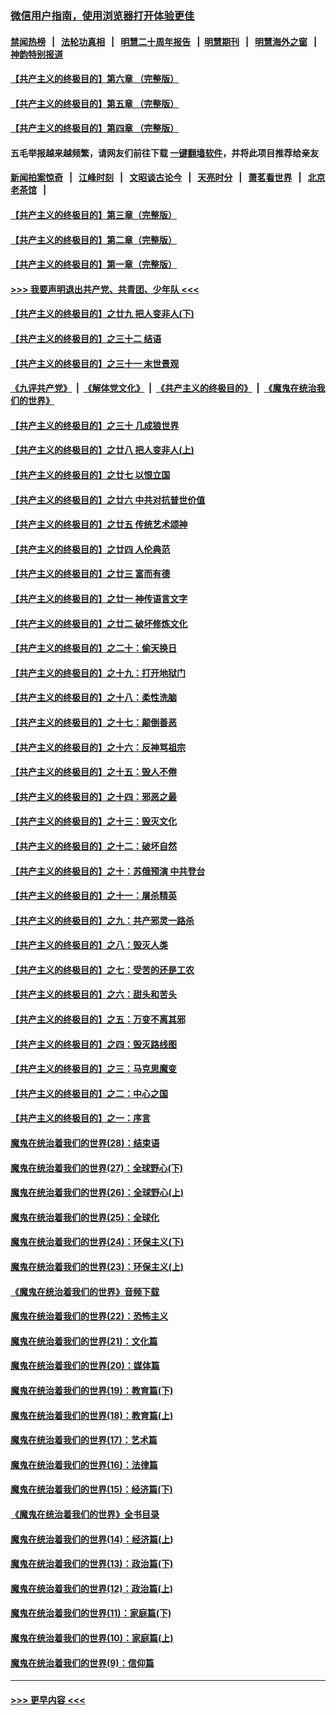 ### [微信用户指南，使用浏览器打开体验更佳](https://github.com/gfw-breaker/banned-news1/blob/master/indexes/wechat-guide.md?t=0)
#### [禁闻热榜](热点新闻.md?t=0)  &nbsp;&nbsp;|&nbsp;&nbsp; [法轮功真相](https://github.com/gfw-breaker/truth/blob/master/README.md?t=0) &nbsp;&nbsp;|&nbsp;&nbsp; [明慧二十周年报告](https://github.com/gfw-breaker/mh-reports/blob/master/README.md?t=0) &nbsp;&nbsp;|&nbsp;&nbsp;[明慧期刊](https://github.com/gfw-breaker/mh-qikan) &nbsp;&nbsp;|&nbsp;&nbsp; [明慧海外之窗](https://github.com/gfw-breaker/mh-news/blob/master/README.md?t=0) &nbsp;&nbsp;|&nbsp;&nbsp; [神韵特别报道](https://github.com/gfw-breaker/mh-news/blob/master/shenyun.md?t=0)
#### [【共产主义的终极目的】第六章 （完整版）](../pages/nsc422/n11428913.md?t=02170622) 
#### [【共产主义的终极目的】第五章 （完整版）](../pages/nsc422/n11428912.md?t=02170622) 
#### [【共产主义的终极目的】第四章 （完整版）](../pages/nsc422/n11428907.md?t=02170622) 
#### 五毛举报越来越频繁，请网友们前往下载 [一键翻墙软件](https://github.com/gfw-breaker/ssr-accounts)，并将此项目推荐给亲友
#### [新闻拍案惊奇](https://github.com/gfw-breaker/banned-news1/blob/master/pages/link4.md) &nbsp;&nbsp;|&nbsp;&nbsp; [江峰时刻](https://github.com/gfw-breaker/banned-news1/blob/master/pages/link4.md) &nbsp;&nbsp;|&nbsp;&nbsp; [文昭谈古论今](https://github.com/gfw-breaker/banned-news1/blob/master/pages/link4.md) &nbsp;&nbsp;|&nbsp;&nbsp; [天亮时分](https://github.com/gfw-breaker/banned-news1/blob/master/pages/link4.md) &nbsp;&nbsp;|&nbsp;&nbsp; [萧茗看世界](https://github.com/gfw-breaker/banned-news1/blob/master/pages/link4.md) &nbsp;&nbsp;|&nbsp;&nbsp; [北京老茶馆](https://github.com/gfw-breaker/banned-news1/blob/master/pages/link4.md) &nbsp;&nbsp;|&nbsp;&nbsp; 
#### [【共产主义的终极目的】第三章（完整版）](../pages/nsc422/n11428848.md?t=02170622) 
#### [【共产主义的终极目的】第二章（完整版）](../pages/nsc422/n11428831.md?t=02170622) 
#### [【共产主义的终极目的】第一章（完整版）](../pages/nsc422/n11417651.md?t=02170622) 
#### [>>> 我要声明退出共产党、共青团、少年队 <<<](https://github.com/begood0513/goodnews/blob/master/quit/letter.md) 
#### [【共产主义的终极目的】之廿九 把人变非人(下)](../pages/nsc422/n11344140.md?t=02170622) 
#### [【共产主义的终极目的】之三十二 结语](../pages/nsc422/n11360535.md?t=02170622) 
#### [【共产主义的终极目的】之三十一 末世景观](../pages/nsc422/n11351129.md?t=02170622) 
#### [《九评共产党》](https://github.com/begood0513/9ping.md/blob/master/README.md) &nbsp;|&nbsp; [《解体党文化》](../../../../jtdwh.md/blob/master/README.md)  &nbsp;|&nbsp; [《共产主义的终极目的》](../../../../gczydzjmd.md/blob/master/README.md) &nbsp;|&nbsp; [《魔鬼在统治我们的世界》](../../../../mgztzwmdsj.md/blob/master/README.md) 
#### [【共产主义的终极目的】之三十 几成狼世界](../pages/nsc422/n11348280.md?t=02170622) 
#### [【共产主义的终极目的】之廿八 把人变非人(上)](../pages/nsc422/n11340492.md?t=02170622) 
#### [【共产主义的终极目的】之廿七 以恨立国](../pages/nsc422/n11336944.md?t=02170622) 
#### [【共产主义的终极目的】之廿六 中共对抗普世价值](../pages/nsc422/n11324785.md?t=02170622) 
#### [【共产主义的终极目的】之廿五 传统艺术颂神](../pages/nsc422/n11296396.md?t=02170622) 
#### [【共产主义的终极目的】之廿四 人伦典范](../pages/nsc422/n11296397.md?t=02170622) 
#### [【共产主义的终极目的】之廿三 富而有德](../pages/nsc422/n11283598.md?t=02170622) 
#### [【共产主义的终极目的】之廿一 神传语言文字](../pages/nsc422/n11263265.md?t=02170622) 
#### [【共产主义的终极目的】之廿二 破坏修炼文化](../pages/nsc422/n11245728.md?t=02170622) 
#### [【共产主义的终极目的】之二十：偷天换日](../pages/nsc422/n11238846.md?t=02170622) 
#### [【共产主义的终极目的】之十九：打开地狱门](../pages/nsc422/n11206376.md?t=02170622) 
#### [【共产主义的终极目的】之十八：柔性洗脑](../pages/nsc422/n11199994.md?t=02170622) 
#### [【共产主义的终极目的】之十七：颠倒善恶](../pages/nsc422/n11179782.md?t=02170622) 
#### [【共产主义的终极目的】之十六：反神骂祖宗](../pages/nsc422/n11166798.md?t=02170622) 
#### [【共产主义的终极目的】之十五：毁人不倦](../pages/nsc422/n11166792.md?t=02170622) 
#### [【共产主义的终极目的】之十四：邪恶之最](../pages/nsc422/n11150249.md?t=02170622) 
#### [【共产主义的终极目的】之十三：毁灭文化](../pages/nsc422/n11135227.md?t=02170622) 
#### [【共产主义的终极目的】之十二：破坏自然](../pages/nsc422/n11135214.md?t=02170622) 
#### [【共产主义的终极目的】之十：苏俄预演 中共登台](../pages/nsc422/n11118424.md?t=02170622) 
#### [【共产主义的终极目的】之十一：屠杀精英](../pages/nsc422/n11118442.md?t=02170622) 
#### [【共产主义的终极目的】之九：共产邪灵一路杀](../pages/nsc422/n11114139.md?t=02170622) 
#### [【共产主义的终极目的】之八：毁灭人类](../pages/nsc422/n11108503.md?t=02170622) 
#### [【共产主义的终极目的】之七：受苦的还是工农](../pages/nsc422/n11101809.md?t=02170622) 
#### [【共产主义的终极目的】之六：甜头和苦头](../pages/nsc422/n11096971.md?t=02170622) 
#### [【共产主义的终极目的】之五：万变不离其邪](../pages/nsc422/n11091285.md?t=02170622) 
#### [【共产主义的终极目的】之四：毁灭路线图](../pages/nsc422/n11086284.md?t=02170622) 
#### [【共产主义的终极目的】之三：马克思魔变](../pages/nsc422/n11061941.md?t=02170622) 
#### [【共产主义的终极目的】之二：中心之国](../pages/nsc422/n11047728.md?t=02170622) 
#### [【共产主义的终极目的】之一：序言](../pages/nsc422/n11086077.md?t=02170622) 
#### [魔鬼在统治着我们的世界(28)：结束语](../pages/nsc422/n10936246.md?t=02170622) 
#### [魔鬼在统治着我们的世界(27)：全球野心(下)](../pages/nsc422/n10928319.md?t=02170622) 
#### [魔鬼在统治着我们的世界(26)：全球野心(上)](../pages/nsc422/n10900318.md?t=02170622) 
#### [魔鬼在统治着我们的世界(25)：全球化](../pages/nsc422/n10788205.md?t=02170622) 
#### [魔鬼在统治着我们的世界(24)：环保主义(下)](../pages/nsc422/n10695307.md?t=02170622) 
#### [魔鬼在统治着我们的世界(23)：环保主义(上)](../pages/nsc422/n10688613.md?t=02170622) 
#### [《魔鬼在统治着我们的世界》音频下载](../pages/nsc422/n10635553.md?t=02170622) 
#### [魔鬼在统治着我们的世界(22)：恐怖主义](../pages/nsc422/n10614727.md?t=02170622) 
#### [魔鬼在统治着我们的世界(21)：文化篇](../pages/nsc422/n10597706.md?t=02170622) 
#### [魔鬼在统治着我们的世界(20)：媒体篇](../pages/nsc422/n10586579.md?t=02170622) 
#### [魔鬼在统治着我们的世界(19)：教育篇(下)](../pages/nsc422/n10564808.md?t=02170622) 
#### [魔鬼在统治着我们的世界(18)：教育篇(上)](../pages/nsc422/n10526970.md?t=02170622) 
#### [魔鬼在统治着我们的世界(17)：艺术篇](../pages/nsc422/n10499093.md?t=02170622) 
#### [魔鬼在统治着我们的世界(16)：法律篇](../pages/nsc422/n10485969.md?t=02170622) 
#### [魔鬼在统治着我们的世界(15)：经济篇(下)](../pages/nsc422/n10469975.md?t=02170622) 
#### [《魔鬼在统治着我们的世界》全书目录](../pages/nsc422/n10464261.md?t=02170622) 
#### [魔鬼在统治着我们的世界(14)：经济篇(上)](../pages/nsc422/n10457370.md?t=02170622) 
#### [魔鬼在统治着我们的世界(13)：政治篇(下)](../pages/nsc422/n10448270.md?t=02170622) 
#### [魔鬼在统治着我们的世界(12)：政治篇(上)](../pages/nsc422/n10444576.md?t=02170622) 
#### [魔鬼在统治着我们的世界(11)：家庭篇(下)](../pages/nsc422/n10440961.md?t=02170622) 
#### [魔鬼在统治着我们的世界(10)：家庭篇(上)](../pages/nsc422/n10435448.md?t=02170622) 
#### [魔鬼在统治着我们的世界(9)：信仰篇](../pages/nsc422/n10432159.md?t=02170622) 

----
#### [ >>> 更早内容 <<< ](../indexes/nsc422-earlier.md)
